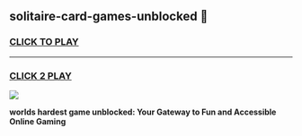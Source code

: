 
## solitaire-card-games-unblocked 👋
<h3>
<a href="https://premium.freeplayer.one?title=solitaire-card-games-unblocked&ref=14F">CLICK TO PLAY</a></h3>
<hr>

<h3>
<a href="https://premium.freeplayer.one?title=solitaire-card-games-unblocked&ref=14F">CLICK 2 PLAY</a>
  
</h3>

<a href="https://premium.freeplayer.one?title=solitaire-card-games-unblocked&ref=12F/"><img src="https://clearcache.store/games.png"></a>


**worlds hardest game unblocked: Your Gateway to Fun and Accessible Online Gaming**
